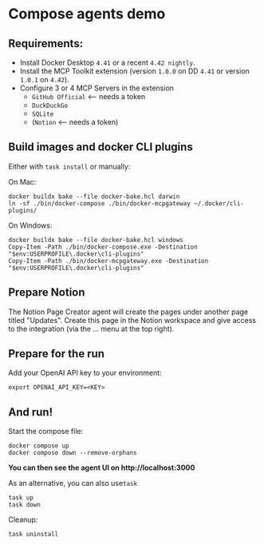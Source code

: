 # Compose agents demo

## Requirements:

+ Install Docker Desktop `4.41` or a recent `4.42 nightly`.
+ Install the MCP Toolkit extension (version `1.0.0` on DD `4.41` or version `1.0.1` on `4.42`).
+ Configure 3 or 4 MCP Servers in the extension
  + `GitHub Official` <-- needs a token
  + `DuckDuckGo`
  + `SQLite`
  + (`Notion` <-- needs a token)

## Build images and docker CLI plugins

Either with `task install` or manually:

On Mac:

```console
docker buildx bake --file docker-bake.hcl darwin
ln -sf ./bin/docker-compose ./bin/docker-mcpgateway ~/.docker/cli-plugins/
```

On Windows:

```console
docker buildx bake --file docker-bake.hcl windows
Copy-Item -Path ./bin/docker-compose.exe -Destination "$env:USERPROFILE\.docker\cli-plugins"
Copy-Item -Path ./bin/docker-mcpgateway.exe -Destination "$env:USERPROFILE\.docker\cli-plugins"
```

## Prepare Notion

The Notion Page Creator agent will create the pages under another page
titled "Updates". Create this page in the Notion workspace and give access
to the integration (via the ... menu at the top right).

## Prepare for the run

Add your OpenAI API key to your environment:

```console
export OPENAI_API_KEY=<KEY>
```

## And run!

Start the compose file:

```console
docker compose up
docker compose down --remove-orphans
```

**You can then see the agent UI on http://localhost:3000**

As an alternative, you can also use`task`

```console
task up
task down
```

Cleanup:

```console
task uninstall
```
